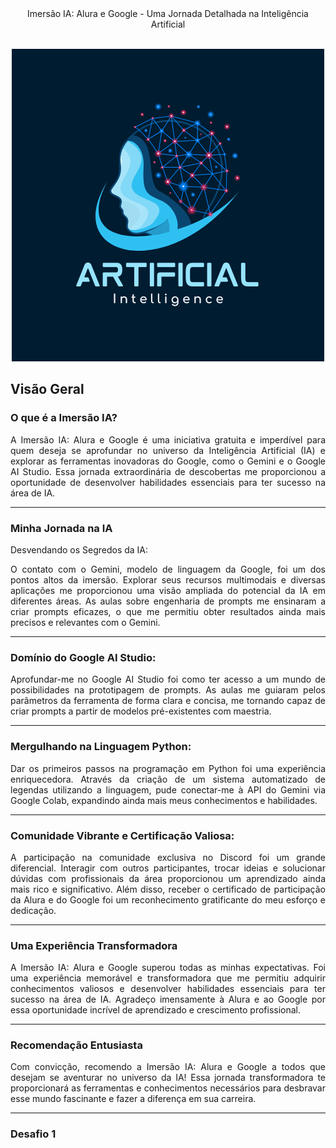 
<div align="center">
Imersão IA: Alura e Google - Uma Jornada Detalhada na Inteligência Artificial
</div>
<br>

<p align="center">
  <img src="https://github.com/AngeloSouza1/Imers-o-Alura-IA/blob/main/Blue%20Modern%20Artificial%20Intelligence%20Technology%20Logo.png" alt="Logo"  >
</p>


Visão Geral
---

### O que é a Imersão IA?

<div align="justify">
A Imersão IA: Alura e Google é uma iniciativa gratuita e imperdível para quem deseja se aprofundar no universo da Inteligência Artificial (IA) e explorar as ferramentas inovadoras do Google, como o Gemini e o Google AI Studio. Essa jornada extraordinária de descobertas me proporcionou a oportunidade de desenvolver habilidades essenciais para ter sucesso na área de IA.
</div>

----

### Minha Jornada na IA


Desvendando os Segredos da IA:


<div align="justify">
O contato com o Gemini, modelo de linguagem da Google, foi um dos pontos altos da imersão. Explorar seus recursos multimodais e diversas aplicações me proporcionou uma visão ampliada do potencial da IA em diferentes áreas. As aulas sobre engenharia de prompts me ensinaram a criar prompts eficazes, o que me permitiu obter resultados ainda mais precisos e relevantes com o Gemini.
</div>

---
### Domínio do Google AI Studio:


<div align="justify">
Aprofundar-me no Google AI Studio foi como ter acesso a um mundo de possibilidades na prototipagem de prompts. As aulas me guiaram pelos parâmetros da ferramenta de forma clara e concisa, me tornando capaz de criar prompts a partir de modelos pré-existentes com maestria.
</div>

---
### Mergulhando na Linguagem Python:


<div align="justify">
Dar os primeiros passos na programação em Python foi uma experiência enriquecedora. Através da criação de um sistema automatizado de legendas utilizando a linguagem, pude conectar-me à API do Gemini via Google Colab, expandindo ainda mais meus conhecimentos e habilidades.
</div>

---
### Comunidade Vibrante e Certificação Valiosa:


<div align="justify">
A participação na comunidade exclusiva no Discord foi um grande diferencial. Interagir com outros participantes, trocar ideias e solucionar dúvidas com profissionais da área proporcionou um aprendizado ainda mais rico e significativo. Além disso, receber o certificado de participação da Alura e do Google foi um reconhecimento gratificante do meu esforço e dedicação.
</div>

---

### Uma Experiência Transformadora


<div align="justify">
A Imersão IA: Alura e Google superou todas as minhas expectativas. Foi uma experiência memorável e transformadora que me permitiu adquirir conhecimentos valiosos e desenvolver habilidades essenciais para ter sucesso na área de IA. Agradeço imensamente à Alura e ao Google por essa oportunidade incrível de aprendizado e crescimento profissional.
</div>

---

### Recomendação Entusiasta


<div align="justify">
Com convicção, recomendo a Imersão IA: Alura e Google a todos que desejam se aventurar no universo da IA! Essa jornada transformadora te proporcionará as ferramentas e conhecimentos necessários para desbravar esse mundo fascinante e fazer a diferença em sua carreira.
</div>

---

### Desafio 1


